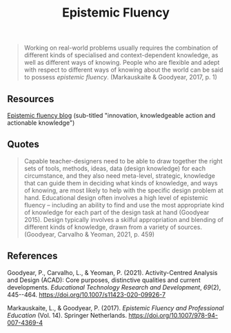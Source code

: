 ﻿---
backlinks:
- title: Shaping Spaces - Peter Goodyear ALTC 2017 Keynote
  url: /memex/sense/Design/goodyear-shaping-spaces.html
- title: Exploring australian curriculum
  url: /memex/sense/Python/exploring-australian-curriculum.html
- title: Literature and quotes mentioning gather/weave concepts
  url: /memex/sense/CASA/gather-weave-literature.html
- title: All models are wrong
  url: /memex/sense/Teaching/all-models-are-wrong.html
- title: Changing interactions to improve L&T
  url: /memex/sense/Paper-Ideas/changing-interactions-to-improve.html
title: Epistemic Fluency
---
> Working on real-world problems usually requires the combination of different kinds of specialised and context-dependent knowledge, as well as different ways of knowing. People who are flexible and adept with respect to different ways of knowing about the world can be said to possess _epistemic fluency_. (Markauskaite & Goodyear, 2017, p. 1) 

## Resources 

[Epistemic fluency blog](https://epistemicfluency.com/) (sub-titled "innovation, knowledgeable action and actionable knowledge")

## Quotes

> Capable teacher-designers need to be able to draw together the right sets of tools, methods, ideas, data (design knowledge) for each circumstance, and they also need meta-level, strategic, knowledge that can guide them in deciding what kinds of knowledge, and ways of knowing, are most likely to help with the specific design problem at hand. Educational design often involves a high level of epistemic fluency – including an ability to find and use the most appropriate kind of knowledge for each part of the design task at hand (Goodyear 2015). Design typically involves a skilful appropriation and blending of different kinds of knowledge, drawn from a variety of sources. (Goodyear, Carvalho & Yeoman, 2021, p. 459)

## References 

Goodyear, P., Carvalho, L., & Yeoman, P. (2021). Activity-Centred Analysis and Design (ACAD): Core purposes, distinctive qualities and current developments. *Educational Technology Research and Development*, *69*(2), 445--464. <https://doi.org/10.1007/s11423-020-09926-7>

Markauskaite, L., & Goodyear, P. (2017). *Epistemic Fluency and Professional Education* (Vol. 14). Springer Netherlands. <https://doi.org/10.1007/978-94-007-4369-4>